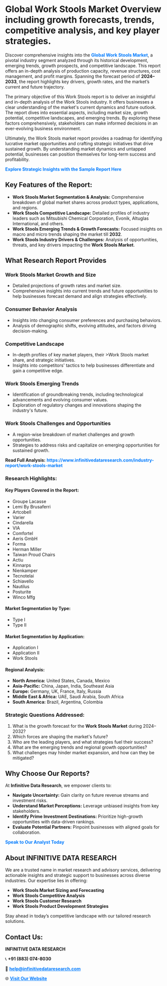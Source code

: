 <h1>Global Work Stools Market Overview including growth forecasts, trends, competitive analysis, and key player strategies.</h1>
<p>
Discover comprehensive insights into the 
<a href="https://www.infinitivedataresearch.com/industry-report/work-stools-market" rel="dofollow" style="color: #007BFF; text-decoration: none;"><strong>Global Work Stools Market</strong></a>, a pivotal industry segment analyzed through its historical development, emerging trends, growth prospects, and competitive landscape. This report offers an in-depth analysis of production capacity, revenue structures, cost management, and profit margins. Spanning the forecast period of <strong>2024–2033</strong>, the report highlights key drivers, growth rates, and the market’s current and future trajectory.
</p>
<p>
The primary objective of this Work Stools report is to deliver an insightful and in-depth analysis of the Work Stools industry. It offers businesses a clear understanding of the market's current dynamics and future outlook. The report dives into essential aspects, including market size, growth potential, competitive landscapes, and emerging trends. By exploring these factors comprehensively, stakeholders can make informed decisions in an ever-evolving business environment.
</p>
<p>
Ultimately, the Work Stools market report provides a roadmap for identifying lucrative market opportunities and crafting strategic initiatives that drive sustained growth. By understanding market dynamics and untapped potential, businesses can position themselves for long-term success and profitability.
</p>
<p>
<a href="https://www.infinitivedataresearch.com/request-sample/reportId=103803" style="color: #007BFF; text-decoration: none;"><strong>Explore Strategic Insights with the Sample Report Here</strong></a>
</p>

<h2>Key Features of the Report:</h2>
<ul>
<li><strong>Work Stools Market Segmentation & Analysis:</strong> Comprehensive breakdown of global market shares across product types, applications, and regions.</li>
<li><strong>Work Stools Competitive Landscape:</strong> Detailed profiles of industry leaders such as Mitsubishi Chemical Corporation, Evonik, Altuglas International, and others.</li>
<li><strong>Work Stools Emerging Trends & Growth Forecasts:</strong> Focused insights on macro and micro trends shaping the market till <strong>2032</strong>.</li>
<li><strong>Work Stools Industry Drivers & Challenges:</strong> Analysis of opportunities, threats, and key drivers impacting the <strong>Work Stools Market</strong>.</li>
</ul>

<h2>What Research Report Provides</h2>
<h3>Work Stools Market Growth and Size</h3>
<ul>
<li>Detailed projections of growth rates and market size.</li>
<li>Comprehensive insights into current trends and future opportunities to help businesses forecast demand and align strategies effectively.</li>
</ul>

<h3>Consumer Behavior Analysis</h3>
<ul>
<li>Insights into changing consumer preferences and purchasing behaviors.</li>
<li>Analysis of demographic shifts, evolving attitudes, and factors driving decision-making.</li>
</ul>

<h3>Competitive Landscape</h3>
<ul>
<li>In-depth profiles of key market players, their >Work Stools market share, and strategic initiatives.</li>
<li>Insights into competitors' tactics to help businesses differentiate and gain a competitive edge.</li>
</ul>

<h3>Work Stools Emerging Trends</h3>
<ul>
<li>Identification of groundbreaking trends, including technological advancements and evolving consumer values.</li>
<li>Exploration of regulatory changes and innovations shaping the industry's future.</li>
</ul>

<h3>Work Stools Challenges and Opportunities</h3>
<ul>
<li>A region-wise breakdown of market challenges and growth opportunities.</li>
<li>Strategies to address risks and capitalize on emerging opportunities for sustained growth.</li>
</ul>
<p><strong>Read Full Analysis:</strong> <a href="https://www.infinitivedataresearch.com/industry-report/work-stools-market" rel="dofollow" style="color: #007BFF; text-decoration: none;"><strong>https://www.infinitivedataresearch.com/industry-report/work-stools-market</strong></a></p>
<h3>Research Highlights:</h3>
<h4>Key Players Covered in the Report:</h4>
<ul><li>Groupe Lacasse</li><li>Lemi By Brusaferri</li><li>Artcobell</li><li>Varier</li><li>Cindarella</li><li>VIA</li><li>Comfortel</li><li>Aeris GmbH</li><li>Forma</li><li>Herman Miller</li><li>Taiwan Proud Chairs</li><li>Actiu</li><li>Kinnarps</li><li>Nienkamper</li><li>Tecnotelai</li><li>Schiavello</li><li>Nautilus</li><li>Posturite</li><li>Winco Mfg</li></ul>
<h4>Market Segmentation by Type:</h4>
<ul><li>Type I</li><li>Type II</li></ul>
<h4>Market Segmentation by Application:</h4>
<ul><li>Application I</li><li>Application II</li><li>Work Stools</li></ul>

<h4>Regional Analysis:</h4>
<ul>
<li><strong>North America:</strong> United States, Canada, Mexico</li>
<li><strong>Asia-Pacific:</strong> China, Japan, India, Southeast Asia</li>
<li><strong>Europe:</strong> Germany, UK, France, Italy, Russia</li>
<li><strong>Middle East & Africa:</strong> UAE, Saudi Arabia, South Africa</li>
<li><strong>South America:</strong> Brazil, Argentina, Colombia</li>
</ul>

<h3>Strategic Questions Addressed:</h3>
<ol>
<li>What is the growth forecast for the <strong>Work Stools Market</strong> during 2024–2032?</li>
<li>Which forces are shaping the market's future?</li>
<li>Who are the leading players, and what strategies fuel their success?</li>
<li>What are the emerging trends and regional growth opportunities?</li>
<li>What challenges may hinder market expansion, and how can they be mitigated?</li>
</ol>

<h2>Why Choose Our Reports?</h2>
<p>At <strong>Infinitive Data Research</strong>, we empower clients to:</p>
<ul>
<li><strong>Navigate Uncertainty:</strong> Gain clarity on future revenue streams and investment risks.</li>
<li><strong>Understand Market Perceptions:</strong> Leverage unbiased insights from key stakeholders.</li>
<li><strong>Identify Prime Investment Destinations:</strong> Prioritize high-growth opportunities with data-driven rankings.</li>
<li><strong>Evaluate Potential Partners:</strong> Pinpoint businesses with aligned goals for collaboration.</li>
</ul>
<p><a href="https://www.infinitivedataresearch.com/industry-report/work-stools-market" rel="dofollow" style="color: #007BFF; text-decoration: none;"><strong>Speak to Our Analyst Today</strong></a></p>

<h2>About INFINITIVE DATA RESEARCH</h2>
<p>We are a trusted name in market research and advisory services, delivering actionable insights and strategic support to businesses across diverse industries. Our expertise lies in offering:</p>
<ul>
<li><strong>Work Stools Market Sizing and Forecasting</strong></li>
<li><strong>Work Stools Competitive Analysis</strong></li>
<li><strong>Work Stools Customer Research</strong></li>
<li><strong>Work Stools Product Development Strategies</strong></li>
</ul>
<p>Stay ahead in today’s competitive landscape with our tailored research solutions.</p>

<h2>Contact Us:</h2>
<p><strong>INFINITIVE DATA RESEARCH</strong></p>
<p>📞 <strong>+91 (883) 074-8030</strong></p>
<p>📧 <strong><a href="mailto:help@infinitivedataresearch.com" style="color: #007BFF;">help@infinitivedataresearch.com</a></strong></p>
<p>🌐 <strong><a href="https://www.infinitivedataresearch.com" rel="dofollow" style="color: #007BFF;">Visit Our Website</a></strong></p>